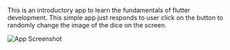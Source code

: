 This is an introductory app to learn the fundamentals of flutter development. This simple app just responds to user click on the button to randomly change the image of the dice on the screen.

![App Screenshot](https://github.com/harjotsingh1999/flutter_dice_app/app_screenshot.jpeg)
